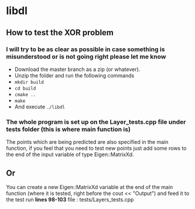 # libdl

## How to test the XOR problem

### I will try to be as clear as possible in case something is misunderstood or is not going right please let me know

* Download the master branch as a zip (or whatever).
* Unzip the folder and run the following commands
* ```mkdir build```
* ```cd build```
* ```cmake ..```
* ```make```
* And execute ```./libdl```

### The whole program is set up on the Layer_tests.cpp file under tests folder (this is where **main** function is)
 The points which are being predicted are also specified in the main function, if you feel that you need to test new points
 just add some rows to the end of the input variable of type Eigen::MatrixXd.

 ## Or

 You can create a new Eigen::MatrixXd variable at the end of the main function (where it is tested, right before the
  cout << "Output") and feed it to the test run **lines 98-103** file : tests/Layers_tests.cpp